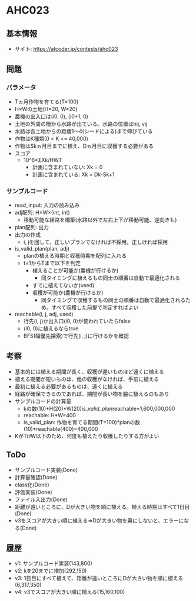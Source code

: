 # AHC023

## 基本情報

- サイト: https://atcoder.jp/contests/ahc023

## 問題

### パラメータ

- Tヵ月作物を育てる(T=100)
- H×Wの土地(H=20, W=20)
- 農機の出入口は(i0, 0), (i0+1, 0)
- 土地の外周の柵から水路が出ている。水路の位置はhij, vij
- 水路は各土地からの距離1～4(シードによる)まで伸びている
- 作物はK種類(0 < K <= 40,000)
- 作物はSkヵ月目までに植え、Dヵ月目に収穫する必要がある
- スコア
  - 10^6*ΣXk/HWT
    - 計画に含まれていない: Xk = 0
    - 計画に含まれている: Xk = Dk-Sk+1

### サンプルコード

- read_input: 入力の読み込み
- adj配列: H×W×(int, int)
  - 移動可能な経路を構築(水路以外で左右上下が移動可能、逆向きも)
- plan配列: 出力
- 出力の作成
  - i, jを回して、正しいプランでなければ不採用。正しければ採用
- is_valid_plan(plan, adj)
  - planの植える時期と収穫時期を配列に入れる
  - t=1からTまで以下を判定
    - 植えることが可能か(農機が行けるか)
      - 同タイミングに植えるもの同士の順番は自動で最適化される
    - すでに植えてないか(used)
    - 収穫が可能か(農機が行けるか)
      - 同タイミングで収穫するもの同士の順番は自動で最適化されるため、すべて収穫した前提で判定すればよい
- reachable(i, j, adj, used)
  - 行先(i, j)か出入口(i0, 0)が使われていたらfalse
  - (i0, 0)に植えるならtrue
  - BFS(幅優先探索)で行先(i, j)に行けるかを確認


## 考察

- 基本的には植える期間が長く、収穫が遅いものほど遠くに植える
- 植える期間が短いものは、他の収穫がなければ、手前に植える
- 最初に植える必要があるものは、遠くに植える
- 経路が確保できるのであれば、期間が長い物を脇に植えるのもあり
- サンプルコードの計算量
  - kの数(10)*H(20)*W(20)*is_valid_plan*reachable=1,600,000,000
  - reachable: H*W=400
  - is_valid_plan: 作物を育てる期間(T=100)*planの数(10)*reachable(400)=400,000
- KがT*H*W以下のため、何度も植えたり収穫したりする方がよい

## ToDo

- サンプルコード実装(Done)
- 計算量確認(Done)
- class化(Done)
- 評価実装(Done)
- ファイル入出力(Done)
- 距離が遠いところに、Dが大きい物を順に植える。植える時期はすべて1日目(Done)
- v3をスコアが大きい順に植える⇒Dが大きい物を奥にしないと、エラーになる(Done)

## 履歴

- v1: サンプルコード実装(143,800)
- v2: kを20までに増加(292,150)
- v3: 1日目にすべて植えて、距離が遠いところにDが大きい物を順に植える(6,317,350)
- v4: v3でスコアが大きい順に植える(15,160,100)
